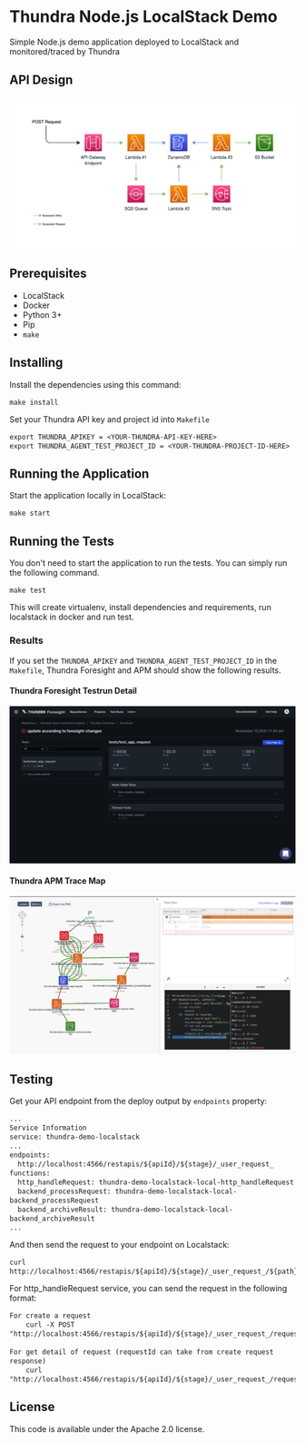 # Thundra Node.js LocalStack Demo

Simple Node.js demo application deployed to LocalStack and monitored/traced by Thundra

## API Design

![API Design](./assets/localstack-demo-with-bg.drawio.png)

## Prerequisites

* LocalStack
* Docker
* Python 3+
* Pip
* `make`

## Installing

Install the dependencies using this command:
```
make install
```

Set your Thundra API key and project id into `Makefile`
```
export THUNDRA_APIKEY = <YOUR-THUNDRA-API-KEY-HERE>
export THUNDRA_AGENT_TEST_PROJECT_ID = <YOUR-THUNDRA-PROJECT-ID-HERE>
```

## Running the Application

Start the application locally in LocalStack:
```
make start
```

## Running the Tests

You don't need to start the application to run the tests. You can simply run the following command.

```
make test
```

This will create virtualenv, install dependencies and requirements, run localstack in docker and run test.


### Results

If you set the `THUNDRA_APIKEY` and `THUNDRA_AGENT_TEST_PROJECT_ID` in the `Makefile`, Thundra Foresight and APM should show the following results.

#### Thundra Foresight Testrun Detail

![Foresight Testrun Detail](./assets/thundra-foresight-testrun-detail.png)

#### Thundra APM Trace Map

![APM Trace Map](./assets/thundra-apm-tracemap.png)

## Testing

Get your API endpoint from the deploy output by `endpoints` property:
```
...
Service Information
service: thundra-demo-localstack
...
endpoints:
  http://localhost:4566/restapis/${apiId}/${stage}/_user_request_
functions:
  http_handleRequest: thundra-demo-localstack-local-http_handleRequest
  backend_processRequest: thundra-demo-localstack-local-backend_processRequest
  backend_archiveResult: thundra-demo-localstack-local-backend_archiveResult
...
```

And then send the request to your endpoint on Localstack:
```
curl http://localhost:4566/restapis/${apiId}/${stage}/_user_request_/${path}
```

For http_handleRequest service, you can send the request in the following format:
```
For create a request
    curl -X POST "http://localhost:4566/restapis/${apiId}/${stage}/_user_request_/requests"
    
For get detail of request (requestId can take from create request response)
    curl "http://localhost:4566/restapis/${apiId}/${stage}/_user_request_/request/${requestId}"
```

## License

This code is available under the Apache 2.0 license.

